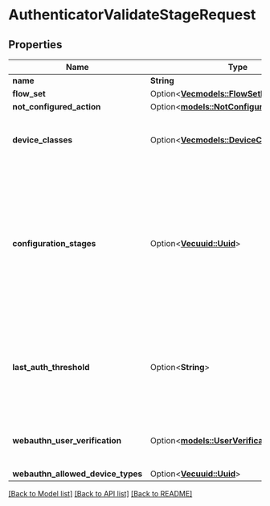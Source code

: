 # AuthenticatorValidateStageRequest

## Properties

Name | Type | Description | Notes
------------ | ------------- | ------------- | -------------
**name** | **String** |  | 
**flow_set** | Option<[**Vec<models::FlowSetRequest>**](FlowSetRequest.md)> |  | [optional]
**not_configured_action** | Option<[**models::NotConfiguredActionEnum**](NotConfiguredActionEnum.md)> |  | [optional]
**device_classes** | Option<[**Vec<models::DeviceClassesEnum>**](DeviceClassesEnum.md)> | Device classes which can be used to authenticate | [optional]
**configuration_stages** | Option<[**Vec<uuid::Uuid>**](uuid::Uuid.md)> | Stages used to configure Authenticator when user doesn't have any compatible devices. After this configuration Stage passes, the user is not prompted again. | [optional]
**last_auth_threshold** | Option<**String**> | If any of the user's device has been used within this threshold, this stage will be skipped | [optional]
**webauthn_user_verification** | Option<[**models::UserVerificationEnum**](UserVerificationEnum.md)> | Enforce user verification for WebAuthn devices. | [optional]
**webauthn_allowed_device_types** | Option<[**Vec<uuid::Uuid>**](uuid::Uuid.md)> |  | [optional]

[[Back to Model list]](../README.md#documentation-for-models) [[Back to API list]](../README.md#documentation-for-api-endpoints) [[Back to README]](../README.md)


